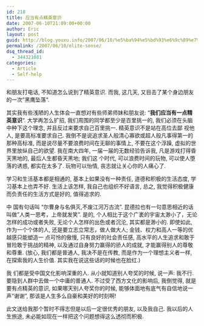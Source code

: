 ```yaml
---
id: 218
title: 应当有点精英意识
date: 2007-06-10T21:09:00+00:00
author: Eric
layout: post
guid: http://blog.youxu.info/2007/06/10/%e5%ba%94%e5%bd%93%e6%9c%89%e7%82%b9%e7%b2%be%e8%8b%b1%e6%84%8f%e8%af%86/
permalink: /2007/06/10/elite-sense/
dsq_thread_id:
  - 344321081
categories:
  - Article
  - Self-help
---
```

和朋友打电话, 不知道怎么说到了精英意识. 而我, 这几天, 又目击了某个身边朋友的一次&#8221;黑鹰坠落&#8221;.

其实我有些浅陋的人生体会一直想对有些师弟师妹和朋友说: &#8220;<span style="font-weight: bold">我们应当有一点精英意识</span>&#8220;. 大学再怎么扩招, 我们周围的同学都至少是百里挑一的, 我们必须在头脑中种下这个理念, 并且反过来要求自己百里挑一. 精英意识不是站在高位去鄙 视他人, 是要高标准要求自己. 我倒不是说追求圣人般清心寡欲或超人般凡事得第一的那种高标准, 而是说尽量不要浪费时间在无聊的事情上, 不要在这个浮躁, 虚拟的世界里放纵自己的欲望. 我在南大四年, 一届一届的无数经验告诉我, 凡是游戏打得昏天黑地的, 最后人生都昏天黑地; 我们这 个时代, 可以浪费时间的玩物, 可以使人堕落的诱惑, 都实在太多了. 玩物可以怡情, 丧志就让关心你的人痛心了.

学习和生活基本都是相通的, 基本上如果没有一种责任, 道德和积极的生活态度, 学习基本上也弄不好. 生活上该怎样, 我自己也组织不好语言, 总之, 我觉得积极健康而负责任的生活方式是好的, 值得追求的.

中 国有句话叫 &#8220;尔曹身与名俱灭,不废江河万古流&#8221;. 昆德拉也有一句意思相近的话叫做&#8221;人类一思考，上帝就发笑&#8221;. 是的, 个人相比于这个广袤的宇宙太渺小了，无论怎样的成功或者失败, 无论个人怎样的出色或者沉沦, 其实都是渺小的. 即使如此, 作为一个个体的人, 还是要立志立常志，做人做大人; 金钱、权力和高人一等的优越感只能塑造一 点可怜的傲慢, 只有良好的社会责任感, 高水平的人生追求和敢于冒险敢于挑战的精神, 以及通过自身努力赢得的骄人的成就, 才能赢得别人的尊敬和尊重. (放心, 我们都是普通人, 我决不是在传教, 而是作为一个理想主义者一样, 在探索我的人生价值. 其实我在说这些话的时候也在脸红.)

我 们都是受中国文化影响深重的人. 从小就知道别人夸奖的时候, 说一声: 我不行. 要隐到人群中去做一个中庸的普通人. 不过受了西方文化的影响后, 我倒觉得, 就是要有点精英的意识, 如果哪天别人夸奖你的时候, 能够体面地有底气有自信地说一声&#8221;谢谢&#8221;, 那该是人生多么自豪和美好的时刻啊!

此文送给我那个暂时不得志但是以后一定很优秀的朋友, 以及我自己. 我以后的人生旅途, 未必能如现在一样把这个问题想得这么透彻而积极.